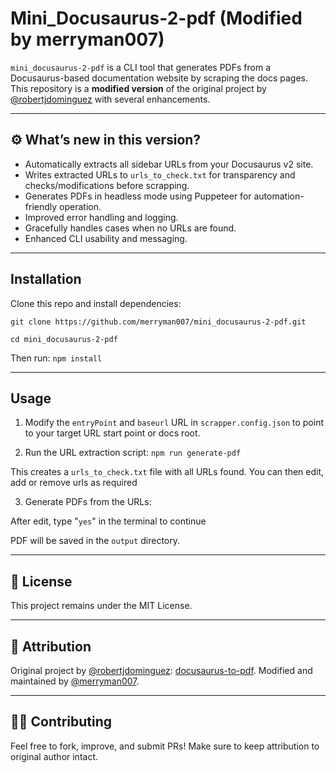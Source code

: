 # Mini_Docusaurus-2-pdf (Modified by merryman007)

`mini_docusaurus-2-pdf` is a CLI tool that generates PDFs from a Docusaurus-based documentation website by scraping the docs pages.  
This repository is a **modified version** of the original project by [@robertjdominguez](https://github.com/robertjdominguez) with several enhancements.

---

## ⚙️ What’s new in this version?

- Automatically extracts all sidebar URLs from your Docusaurus v2 site.
- Writes extracted URLs to `urls_to_check.txt` for transparency and checks/modifications before scrapping.
- Generates PDFs in headless mode using Puppeteer for automation-friendly operation.
- Improved error handling and logging.
- Gracefully handles cases when no URLs are found.
- Enhanced CLI usability and messaging.

---

##  Installation

Clone this repo and install dependencies:


`git clone https://github.com/merryman007/mini_docusaurus-2-pdf.git`

`cd mini_docusaurus-2-pdf`

Then run: `npm install`


---

##  Usage

1. Modify the `entryPoint` and `baseurl` URL in `scrapper.config.json` to point to your target URL start point or docs root.

2. Run the URL extraction script: `npm run generate-pdf`

This creates a `urls_to_check.txt` file with all URLs found. You can then edit, add or remove urls as required

3. Generate PDFs from the URLs:


After edit, type "`yes`" in the terminal to continue


PDF will be saved in the `output` directory.

---



## 📄 License

This project remains under the MIT License.

---

## 🙌 Attribution

Original project by [@robertjdominguez](https://github.com/robertjdominguez): [docusaurus-to-pdf](https://github.com/robertjdominguez/docusaurus-to-pdf).
Modified and maintained by [@merryman007](https://github.com/merryman007).

---

## 🧑‍💻 Contributing

Feel free to fork, improve, and submit PRs!
Make sure to keep attribution to original author intact.


